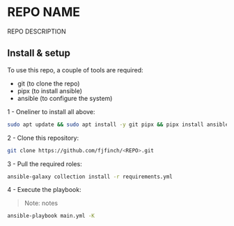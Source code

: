 # REPO NAME
REPO DESCRIPTION

## Install & setup
To use this repo, a couple of tools are required:

* git (to clone the repo)
* pipx (to install ansible)
* ansible (to configure the system)

1 - Oneliner to install all above:
```bash
sudo apt update && sudo apt install -y git pipx && pipx install ansible --include-deps && . ~/.profile
```

2 - Clone this repository:
```bash
git clone https://github.com/fjfinch/<REPO>.git
```

3 - Pull the required roles:
```bash
ansible-galaxy collection install -r requirements.yml
```

4 - Execute the playbook:
> Note: notes
```bash
ansible-playbook main.yml -K
```
